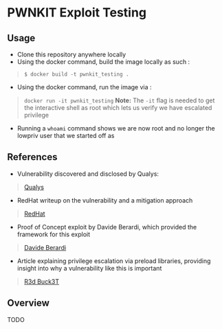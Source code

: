 PWNKIT Exploit Testing
======================

## Usage
* Clone this repository anywhere locally
* Using the docker command, build the image locally as such :
> `$ docker build -t pwnkit_testing .`
* Using the docker command, run the image via :
> `docker run -it pwnkit_testing`
> **Note:** The `-it` flag is needed to get the interactive shell as root which lets us verify we have escalated privilege
* Running a `whoami` command shows we are now root and no longer the lowpriv user that we started off as

## References

* Vulnerability discovered and disclosed by Qualys:
> [Qualys](https://www.qualys.com/2022/01/25/cve-2021-4034/pwnkit.txt)
* RedHat writeup on the vulnerability and a mitigation approach
> [RedHat](https://access.redhat.com/security/cve/CVE-2021-4034)
* Proof of Concept exploit by Davide Berardi, which provided the framework for this exploit
> [Davide Berardi](https://github.com/berdav/CVE-2021-4034)
* Article explaining privilege escalation via preload libraries, providing insight into why a vulnerability like this is important
> [R3d Buck3T](https://medium.com/r3d-buck3t/overwriting-preload-libraries-to-gain-root-linux-privesc-77c87b5f3bf8)

## Overview

TODO

